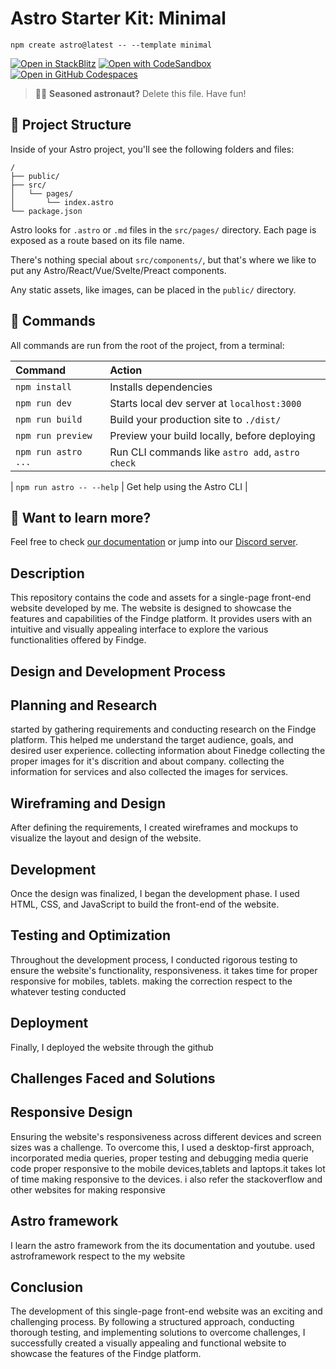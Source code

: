 # Astro Starter Kit: Minimal

```
npm create astro@latest -- --template minimal
```

[![Open in StackBlitz](https://developer.stackblitz.com/img/open_in_stackblitz.svg)](https://stackblitz.com/github/withastro/astro/tree/latest/examples/minimal)
[![Open with CodeSandbox](https://assets.codesandbox.io/github/button-edit-lime.svg)](https://codesandbox.io/p/sandbox/github/withastro/astro/tree/latest/examples/minimal)
[![Open in GitHub Codespaces](https://github.com/codespaces/badge.svg)](https://codespaces.new/withastro/astro?devcontainer_path=.devcontainer/minimal/devcontainer.json)

> 🧑‍🚀 **Seasoned astronaut?** Delete this file. Have fun!

## 🚀 Project Structure

Inside of your Astro project, you'll see the following folders and files:

```
/
├── public/
├── src/
│   └── pages/
│       └── index.astro
└── package.json
```

Astro looks for `.astro` or `.md` files in the `src/pages/` directory. Each page is exposed as a route based on its file name.

There's nothing special about `src/components/`, but that's where we like to put any Astro/React/Vue/Svelte/Preact components.

Any static assets, like images, can be placed in the `public/` directory.

## 🧞 Commands

All commands are run from the root of the project, from a terminal:

| Command                   | Action                                           |
| :------------------------ | :----------------------------------------------- |
| `npm install`             | Installs dependencies                            |
| `npm run dev`             | Starts local dev server at `localhost:3000`      |
| `npm run build`           | Build your production site to `./dist/`          |
| `npm run preview`         | Preview your build locally, before deploying     |
| `npm run astro ...`       | Run CLI commands like `astro add`, `astro check` |

| `npm run astro -- --help` | Get help using the Astro CLI                     |

## 👀 Want to learn more?

Feel free to check [our documentation](https://docs.astro.build) or jump into our [Discord server](https://astro.build/chat).

## Description
This repository contains the code and assets for a single-page front-end website developed by me. The website is designed to showcase the features and capabilities of the Findge platform. It provides users with an intuitive and visually appealing interface to explore the various functionalities offered by Findge.

## Design and Development Process

## Planning and Research
started by gathering requirements and conducting research on the Findge platform. This helped me understand the target audience, goals, and desired user experience.
collecting information about Finedge collecting the  proper images for it's discrition and about company. collecting the information for services and also collected the images for services.

## Wireframing and Design
After defining the requirements, I created wireframes and mockups to visualize the layout and design of the website.

## Development
Once the design was finalized, I began the development phase. I used HTML, CSS, and JavaScript to build the front-end of the website.

## Testing and Optimization
Throughout the development process, I conducted rigorous testing to ensure the website's functionality, responsiveness. it takes time for proper responsive for mobiles, tablets. making the correction respect to the whatever testing conducted

## Deployment
Finally, I deployed the website through the github

## Challenges Faced and Solutions

## Responsive Design
Ensuring the website's responsiveness across different devices and screen sizes was a challenge. To overcome this, I used a desktop-first approach, incorporated media queries, proper testing and debugging media querie code proper responsive to the mobile devices,tablets and laptops.it takes lot of time making responsive to the  devices. i also refer the stackoverflow and other websites for making responsive

## Astro framework
 I learn the astro framework from the its documentation and youtube. used astroframework respect to the my website

## Conclusion
The development of this single-page front-end website was an exciting and challenging process. By following a structured approach, conducting thorough testing, and implementing solutions to overcome challenges, I successfully created a visually appealing and functional website to showcase the features of the Findge platform.
